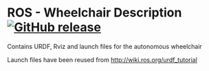 # ROS - Wheelchair Description [![GitHub release](http://share.fearn.org.uk/badges/release.js.svg)](https://gitlab.dcs.aber.ac.uk/tof7-ros/wheelchair_description)
Contains URDF, Rviz and launch files for the autonomous wheelchair

Launch files have been reused from http://wiki.ros.org/urdf_tutorial
